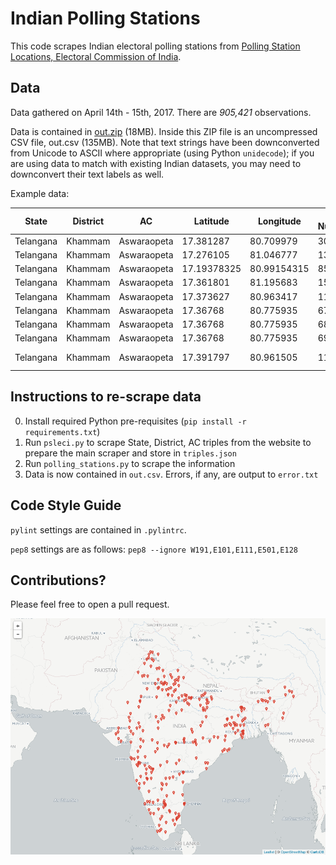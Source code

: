 # Indian Polling Stations

This code scrapes Indian electoral polling stations from [Polling Station Locations, Electoral Commission of India](http://psleci.nic.in/).  

## Data

Data gathered on April 14th - 15th, 2017. There are *905,421* observations.

Data is contained in [out.zip](out.zip) (18MB). Inside this ZIP file is an uncompressed CSV file, out.csv (135MB). Note that text strings have been downconverted from Unicode to ASCII where appropriate (using Python `unidecode`); if you are using data to match with existing Indian datasets, you may need to downconvert their text labels as well.

Example data:

| State | District | AC | Latitude | Longitude | PS Number | PS Name | URL |
| --- | --- | --- | --- | --- | --- | --- | --- |
| Telangana | Khammam | Aswaraopeta  | 17.381287 | 80.709979 | 30 | ABBUGUDEM | [Click](http://psleci.nic.in/pslinfoc.aspx?S=S29&A=118&P=30) |
| Telangana | Khammam | Aswaraopeta  | 17.276105 | 81.046777 | 131 | ACHUTHAPURAM | [Click](http://psleci.nic.in/pslinfoc.aspx?S=S29&A=118&P=131) |
| Telangana | Khammam | Aswaraopeta  | 17.19378325 | 80.99154315 | 85 | ALLIPALLI | [Click](http://psleci.nic.in/pslinfoc.aspx?S=S29&A=118&P=85) |
| Telangana | Khammam | Aswaraopeta  | 17.361801 | 81.195683 | 157 | ANANTHARAM | [Click](http://psleci.nic.in/pslinfoc.aspx?S=S29&A=118&P=157) |
| Telangana | Khammam | Aswaraopeta  | 17.373627 | 80.963417 | 114 | ANKAMPALEM | [Click](http://psleci.nic.in/pslinfoc.aspx?S=S29&A=118&P=114) |
| Telangana | Khammam | Aswaraopeta  | 17.36768 | 80.775935 | 67 | ANNAPUREDDYPALLI | [Click](http://psleci.nic.in/pslinfoc.aspx?S=S29&A=118&P=67) |
| Telangana | Khammam | Aswaraopeta  | 17.36768 | 80.775935 | 68 | ANNAPUREDDYPALLI | [Click](http://psleci.nic.in/pslinfoc.aspx?S=S29&A=118&P=68) |
| Telangana | Khammam | Aswaraopeta  | 17.36768 | 80.775935 | 69 | ANNAPUREDDYPALLI | [Click](http://psleci.nic.in/pslinfoc.aspx?S=S29&A=118&P=69) |
| Telangana | Khammam | Aswaraopeta  | 17.391797 | 80.961505 | 115 | ARLAPENTA H/o ANKAMPALEM | [Click](http://psleci.nic.in/pslinfoc.aspx?S=S29&A=118&P=115) |

## Instructions to re-scrape data

0. Install required Python pre-requisites (`pip install -r requirements.txt`)
1. Run `psleci.py` to scrape State, District, AC triples from the website to prepare the main scraper and store in `triples.json`
2. Run `polling_stations.py` to scrape the information
3. Data is now contained in `out.csv`. Errors, if any, are output to `error.txt`

## Code Style Guide

`pylint` settings are contained in `.pylintrc`. 

`pep8` settings are as follows:
`pep8 --ignore W191,E101,E111,E501,E128`

## Contributions?

Please feel free to open a pull request.

![Map](map_make/map.png?raw=true "Sample polling stations")
